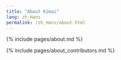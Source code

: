 ```yaml
---
title: "About Kimai"
lang: zh_Hans
permalink: /zh_Hans/about.html
---
```

 
{% include pages/about.md %}

{% include pages/about_contributors.md %} 
